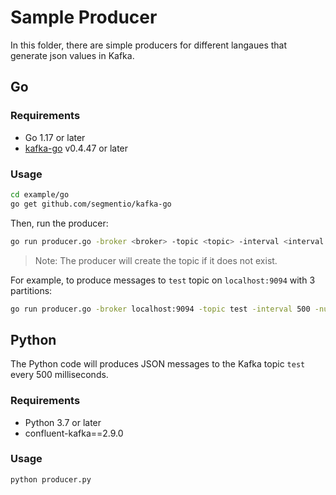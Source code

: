# Sample Producer

In this folder, there are simple producers for different langaues that generate json values in Kafka.

## Go

### Requirements
- Go 1.17 or later
- [kafka-go](github.com/segmentio/kafka-go) v0.4.47 or later

### Usage

```bash
cd example/go
go get github.com/segmentio/kafka-go
```

Then, run the producer:
```bash
go run producer.go -broker <broker> -topic <topic> -interval <interval in milliseconds between producing messages> -num-partitions <number of partitions when creating the topic>
```

> Note: The producer will create the topic if it does not exist.

For example, to produce messages to `test` topic on `localhost:9094` with 3 partitions:

```bash
go run producer.go -broker localhost:9094 -topic test -interval 500 -num-partitions 3
```
## Python

The Python code will produces JSON messages to the Kafka topic `test` every 500 milliseconds.

### Requirements

- Python 3.7 or later
- confluent-kafka==2.9.0

### Usage

```bash
python producer.py
```
